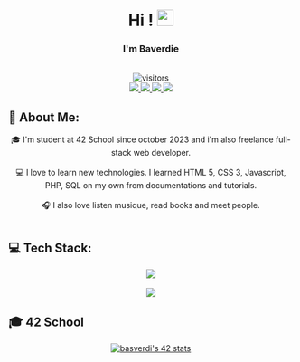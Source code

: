 <h1 align="center" font-size="bold"> Hi ! <img src="https://media.giphy.com/media/hvRJCLFzcasrR4ia7z/giphy.gif" width="29px"> </h1>
<h3 align="center" font-size="bold"> I'm Baverdie </h3>
<div align="center"><br>
	<img src="https://visitor-badge.laobi.icu/badge?page_id=Baverdie&right_color=grey&left_color=#000" alt="visitors">
	<br>
	<a href="https://instagram.com/baverdie.fr" target="_blank">
		<img src="https://img.shields.io/badge/Instagram-%23E4405F.svg?logo=Instagram&logoColor=white">
	</a>
	<a href="https://www.linkedin.com/in/bastien-verdier-vaissiere-176913271/" target="_blank">
		<img src="https://img.shields.io/badge/LinkedIn-%230077B5.svg?logo=linkedin&logoColor=white">
	</a>
	<a href="https://baverdie.fr" target="_blank">
		<img src="https://img.shields.io/badge/Portfolio-5340ff?logo=Google-chrome&logoColor=white">
	</a>
	<!-- <a href="https://discord.gg/io" target="_blank">
		<img src="https://img.shields.io/badge/Discord-%237289DA.svg?logo=discord&logoColor=white">
	</a> -->
	<a href="https://paypal.me/Baverdie.dev" target="_blank">
		<img src="https://img.shields.io/badge/PayPal-00457C?logo=paypal&logoColor=white">
	</a>
</div>

## 💫 About Me:
<div align="center">
🎓 I'm student at 42 School since october 2023 and i'm also freelance full-stack web developer.<br><br>
💻 I love to learn new technologies. I learned HTML 5, CSS 3, Javascript, PHP, SQL on my own from documentations and tutorials.<br><br>
🎧 I also love listen musique, read books and meet people.
</div>
<br>

## 💻 Tech Stack:
<p align="center">
  <a href="https://skillicons.dev">
		<img src="https://skillicons.dev/icons?i=figma,git,vim,c,html,css,scss,js,vite,php,mysql">
	</a>
	<br><br>
		<img src="https://github-readme-stats.vercel.app/api/top-langs/?username=Baverdie&theme=dark&hide_border=false&include_all_commits=false&count_private=true&layout=compact">
</p>

 ## 🎓 42 School
 <div align="center">
 	<a href="https://github.com/oakoudad/badge42"><img src="https://badge.mediaplus.ma/darkgray/basverdi?1337Badge=off&UM6P=off" alt="basverdi's 42 stats" /></a>
 </div>
